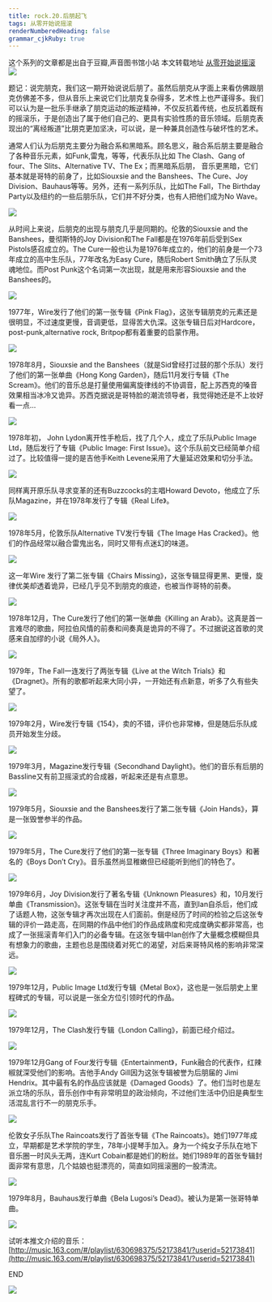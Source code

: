 ```yaml
---
title: rock.20.后朋起飞
tags: 从零开始说摇滚
renderNumberedHeading: false
grammar_cjkRuby: true
---
```


这个系列的文章都是出自于豆瓣,声音图书馆小站
本文转载地址 [从零开始说摇滚](https://www.douban.com/note/623560754/)
![](https://raw.githubusercontent.com/OliverRen/olili_blog_img/master/rock.20.后朋起飞/1637392048312.png)

题记：说完朋克，我们这一期开始说说后朋了。虽然后朋克从字面上来看仿佛跟朋克仿佛差不多，但从音乐上来说它们比朋克复杂得多，艺术性上也严谨得多。我们可以认为是一批乐手继承了朋克运动的叛逆精神，不仅反抗着传统，也反抗着既有的摇滚乐，于是创造出了属于他们自己的、更具有实验性质的音乐领域。后朋克表现出的“离经叛道”比朋克更加坚决，可以说，是一种兼具创造性与破坏性的艺术。

通常人们认为后朋克主要分为融合系和黑暗系。顾名思义，融合系后朋主要是融合了各种音乐元素，如Funk,雷鬼，等等，代表乐队比如 The Clash、Gang of four、The Slits、Alternative TV、The Ex；而黑暗系后朋， 音乐更黑暗，它们基本就是哥特的前身了，比如Siouxsie and the Banshees、The Cure、Joy Division、Bauhaus等等。另外，还有一系列乐队，比如The Fall，The Birthday Party以及纽约的一些后朋乐队，它们并不好分类，也有人把他们成为No Wave。

![](https://raw.githubusercontent.com/OliverRen/olili_blog_img/master/rock.20.后朋起飞/1637392056019.png)

从时间上来说，后朋克的出现与朋克几乎是同期的。伦敦的Siouxsie and the Banshees，曼彻斯特的Joy Division和The Fall都是在1976年前后受到Sex Pistols感召成立的。The Cure一般也认为是1976年成立的，他们的前身是一个73年成立的高中生乐队，77年改名为Easy Cure，随后Robert Smith确立了乐队灵魂地位。而Post Punk这个名词第一次出现，就是用来形容Siouxsie and the Banshees的。 
 
![](https://raw.githubusercontent.com/OliverRen/olili_blog_img/master/rock.20.后朋起飞/1637392099531.png)

1977年，Wire发行了他们的第一张专辑《Pink Flag》，这张专辑朋克的元素还是很明显，不过速度更慢，音调更低，显得苦大仇深。这张专辑日后对Hardcore，post-punk,alternative rock, Britpop都有着重要的启蒙作用。 

![](https://raw.githubusercontent.com/OliverRen/olili_blog_img/master/rock.20.后朋起飞/1637392107346.png)
 
1978年8月，Siouxsie and the Banshees（就是Sid曾经打过鼓的那个乐队）发行了他们的第一张单曲《Hong Kong Garden》，随后11月发行专辑《The Scream》。他们的音乐总是打量使用偏离旋律线的不协调音，配上苏西克的嗓音效果相当冰冷又诡异。苏西克据说是哥特脸的潮流领导者，我觉得她还是不上妆好看一点... 
 
![](https://raw.githubusercontent.com/OliverRen/olili_blog_img/master/rock.20.后朋起飞/1637392111619.png)

1978年初， John Lydon离开性手枪后，找了几个人，成立了乐队Public Image Ltd，随后发行了专辑《Public Image: First Issue》。这个乐队前文已经简单介绍过了。比较值得一提的是吉他手Keith Levene采用了大量延迟效果和切分手法。 

![](https://raw.githubusercontent.com/OliverRen/olili_blog_img/master/rock.20.后朋起飞/1637392116009.png)

同样离开原乐队寻求变革的还有Buzzcocks的主唱Howard Devoto，他成立了乐队Magazine，并在1978年发行了专辑《Real Life》。 

![](https://raw.githubusercontent.com/OliverRen/olili_blog_img/master/rock.20.后朋起飞/1637392120323.png)

1978年5月，伦敦乐队Alternative TV发行专辑《The Image Has Cracked》。他们的作品经常以融合雷鬼出名，同时又带有点迷幻的味道。 

![](https://raw.githubusercontent.com/OliverRen/olili_blog_img/master/rock.20.后朋起飞/1637392124672.png)

这一年Wire 发行了第二张专辑《Chairs Missing》，这张专辑显得更黑、更慢，旋律优美却透着诡异，已经几乎见不到朋克的痕迹，也被当作哥特的前奏。 

 ![](https://raw.githubusercontent.com/OliverRen/olili_blog_img/master/rock.20.后朋起飞/1637392129187.png)

1978年12月，The Cure发行了他们的第一张单曲《Killing an Arab》。这真是首一言难尽的歌曲，阿拉伯风情的前奏和间奏真是诡异的不得了。不过据说这首歌的灵感来自加缪的小说《局外人》。

![](https://raw.githubusercontent.com/OliverRen/olili_blog_img/master/rock.20.后朋起飞/1637392133123.png)

1979年，The Fall一连发行了两张专辑《Live at the Witch Trials》和《Dragnet》。所有的歌都听起来大同小异，一开始还有点新意，听多了久有些失望了。 

![](https://raw.githubusercontent.com/OliverRen/olili_blog_img/master/rock.20.后朋起飞/1637392137213.png)

1979年2月，Wire发行专辑《154》，卖的不错，评价也非常棒，但是随后乐队成员开始发生分歧。

![](https://raw.githubusercontent.com/OliverRen/olili_blog_img/master/rock.20.后朋起飞/1637392144586.png)

1979年3月，Magazine发行专辑《Secondhand Daylight》。他们的音乐有后朋的Bassline又有前卫摇滚式的合成器，听起来还是有点意思。

![](https://raw.githubusercontent.com/OliverRen/olili_blog_img/master/rock.20.后朋起飞/1637392157391.png)

1979年5月，Siouxsie and the Banshees发行了第二张专辑《Join Hands》，算是一张毁誉参半的作品。

![](https://raw.githubusercontent.com/OliverRen/olili_blog_img/master/rock.20.后朋起飞/1637392162460.png)

1979年5月，The Cure发行了他们的第一张专辑《Three Imaginary Boys》和著名的《Boys Don’t Cry》。音乐虽然尚显稚嫩但已经能听到他们的特色了。

![](https://raw.githubusercontent.com/OliverRen/olili_blog_img/master/rock.20.后朋起飞/1637392167409.png)

1979年6月，Joy Division发行了著名专辑《Unknown Pleasures》和，10月发行单曲《Transmission》。这张专辑在当时关注度并不高，直到Ian自杀后，他们成了话题人物，这张专辑才再次出现在人们面前。倒是经历了时间的检验之后这张专辑的评价一路走高，在同期的作品中他们的作品成熟度和完成度确实都非常高，也成了一张摇滚青年们入门的必备专辑。在这张专辑中Ian创作了大量概念模糊但具有想象力的歌曲，主题也总是围绕着对死亡的渴望，对后来哥特风格的影响非常深远。

![](https://raw.githubusercontent.com/OliverRen/olili_blog_img/master/rock.20.后朋起飞/1637392178467.png)

1979年12月，Public Image Ltd发行专辑《Metal Box》，这也是一张后朋史上里程碑式的专辑，可以说是一张全方位引领时代的作品。 
 
![](https://raw.githubusercontent.com/OliverRen/olili_blog_img/master/rock.20.后朋起飞/1637392183361.png)

1979年12月，The Clash发行专辑《London Calling》，前面已经介绍过。 
 
![](https://raw.githubusercontent.com/OliverRen/olili_blog_img/master/rock.20.后朋起飞/1637392189422.png)

1979年12月Gang of Four发行专辑《Entertainment》，Funk融合的代表作，红辣椒就深受他们的影响。吉他手Andy Gill因为这张专辑被誉为后朋届的 Jimi Hendrix。其中最有名的作品应该就是《Damaged Goods》了。他们当时也是左派立场的乐队，音乐创作中有非常明显的政治倾向，不过他们生活中仍旧是典型生活混乱言行不一的朋克乐手。 
 
![](https://raw.githubusercontent.com/OliverRen/olili_blog_img/master/rock.20.后朋起飞/1637392222900.png)

伦敦女子乐队The Raincoats发行了首张专辑《The Raincoats》。她们1977年成立，早期都是艺术学院的学生，78年小提琴手加入。身为一个纯女子乐队在地下音乐圈一时风头无两，连Kurt Cobain都是她们的粉丝。她们1989年的首张专辑封面非常有意思，几个姑娘也挺漂亮的，简直如同摇滚圈的一股清流。 
 
![](https://raw.githubusercontent.com/OliverRen/olili_blog_img/master/rock.20.后朋起飞/1637392227977.png)

1979年8月，Bauhaus发行单曲《Bela Lugosi’s Dead》。被认为是第一张哥特单曲。 
 
![](https://raw.githubusercontent.com/OliverRen/olili_blog_img/master/rock.20.后朋起飞/1637392233790.png)

试听本推文介绍的音乐：
[http://music.163.com/#/playlist/630698375/52173841/?userid=52173841](http://music.163.com/#/playlist/630698375/52173841/?userid=52173841)

END

![](https://raw.githubusercontent.com/OliverRen/olili_blog_img/master/rock.20.后朋起飞/1637392239549.png)

